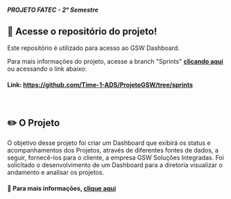 ##### PROJETO FATEC - 2° Semestre

## :milky_way: Acesse o repositório do projeto!

Este repositório é utilizado para acesso ao GSW Dashboard.

Para mais informações do projeto, acesse a branch "Sprints" **[clicando aqui](https://github.com/Time-1-ADS/ProjetoGSW/tree/sprints)** ou acessando o link abaixo:

#### Link: https://github.com/Time-1-ADS/ProjetoGSW/tree/sprints

<br>

## :pencil2: O Projeto

O objetivo desse projeto foi criar um Dashboard que exibirá os status e acompanhamentos dos Projetos, através de diferentes fontes de dados, a seguir, fornecê-los para o cliente, a empresa GSW Soluções Integradas. Foi solicitado o desenvolvimento de um Dashboard para a diretoria visualizar o andamento e analisar os projetos.

#### 🔗 Para mais informações, [clique aqui](https://github.com/Time-1-ADS/ProjetoGSW)
